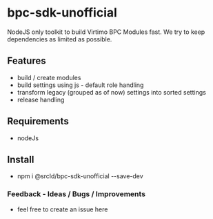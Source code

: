 # bpc-sdk-unofficial

NodeJS only toolkit to build Virtimo BPC Modules fast. We try to keep dependencies as limited as possible. 

## Features

* build / create modules
* build settings using js - default role handling
* transform legacy (grouped as of now) settings into sorted settings
* release handling

## Requirements

* nodeJs

## Install

* npm i @srcld/bpc-sdk-unofficial --save-dev

### Feedback - Ideas / Bugs / Improvements

* feel free to create an issue here